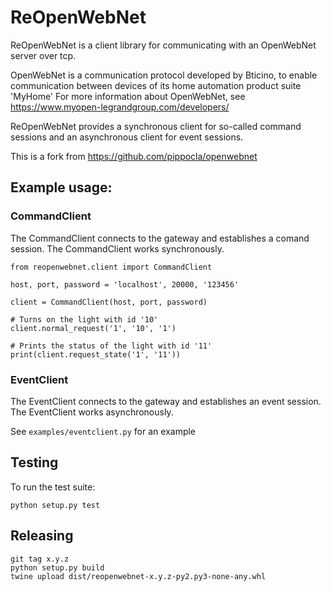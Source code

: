 # ReOpenWebNet

ReOpenWebNet is a client library for communicating with an OpenWebNet server over tcp.

OpenWebNet is a communication protocol developed by Bticino, to enable communication between devices of its home automation product suite 'MyHome'
For more information about OpenWebNet, see https://www.myopen-legrandgroup.com/developers/

ReOpenWebNet provides a synchronous client for so-called command sessions and an asynchronous client for event sessions.

This is a fork from https://github.com/pippocla/openwebnet

## Example usage:

### CommandClient

The CommandClient connects to the gateway and establishes a comand session.
The CommandClient works synchronously.

```
from reopenwebnet.client import CommandClient

host, port, password = 'localhost', 20000, '123456'

client = CommandClient(host, port, password)

# Turns on the light with id '10'
client.normal_request('1', '10', '1')

# Prints the status of the light with id '11'
print(client.request_state('1', '11'))
```

### EventClient

The EventClient connects to the gateway and establishes an event session.
The EventClient works asynchronously.

See `examples/eventclient.py` for an example

## Testing

To run the test suite:

    python setup.py test

## Releasing

    git tag x.y.z
    python setup.py build
    twine upload dist/reopenwebnet-x.y.z-py2.py3-none-any.whl
